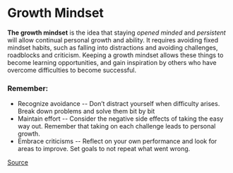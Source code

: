 # Growth Mindset
**The growth mindset** is the idea that staying *opened minded* and *persistent* will allow continual personal growth and ability. It requires avoiding fixed mindset habits, such as falling into distractions and avoiding challenges, roadblocks and criticism. Keeping a growth mindset allows these things to become learning opportunities, and gain inspiration by others who have overcome difficulties to become successful. 

### Remember:
- Recognize avoidance
-- Don’t distract yourself when difficulty arises. Break down problems and solve them bit by bit
- Maintain effort
-- Consider the negative side effects of taking the easy way out. Remember that taking on each challenge leads to personal growth.
- Embrace criticisms 
-- Reflect on your own performance and look for areas to improve. Set goals to not repeat what went wrong.

[Source](https://www.atlassian.com/blog/inside-atlassian/growth-mindset)
